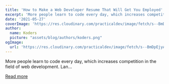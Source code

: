 ```yaml
---
title: 'How to Make a Web Developer Resume That Will Get You Employed'
excerpt: 'More people learn to code every day, which increases competition in the field of web development. Lan...'
date: '2021-05-27'
coverImage: 'https://res.cloudinary.com/practicaldev/image/fetch/s--BmDpEjyA--/c_imagga_scale,f_auto,fl_progressive,h_420,q_auto,w_1000/https://dev-to-uploads.s3.amazonaws.com/uploads/articles/txg3019rv369863agak7.jpg'
author:
  name: Koders
  picture: "assets/blog/authors/koders.png"
ogImage:
  url: 'https://res.cloudinary.com/practicaldev/image/fetch/s--BmDpEjyA--/c_imagga_scale,f_auto,fl_progressive,h_420,q_auto,w_1000/https://dev-to-uploads.s3.amazonaws.com/uploads/articles/txg3019rv369863agak7.jpg'
---
```


More people learn to code every day, which increases competition in the field of web development. Lan...

[Read more](https://dev.to/creativetim_official/how-to-make-a-web-developer-resume-that-will-get-you-employed-2jol)
